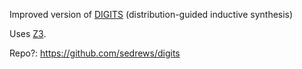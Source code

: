 Improved version of [DIGITS](DIGITS.md) (distribution-guided inductive synthesis)

Uses [Z3](Solvers/SMT/Z3.md).

Repo?: https://github.com/sedrews/digits